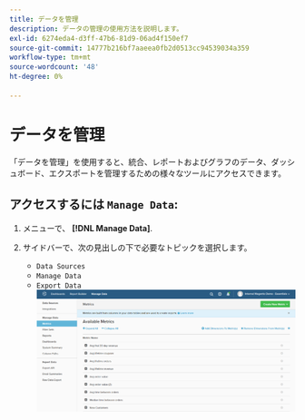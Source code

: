 ```yaml
---
title: データを管理
description: データの管理の使用方法を説明します。
exl-id: 6274eda4-d3ff-47b6-81d9-06ad4f150ef7
source-git-commit: 14777b216bf7aaeea0fb2d0513cc94539034a359
workflow-type: tm+mt
source-wordcount: '48'
ht-degree: 0%

---
```


# データを管理

「データを管理」を使用すると、統合、レポートおよびグラフのデータ、ダッシュボード、エクスポートを管理するための様々なツールにアクセスできます。

## アクセスするには `Manage Data`:

1. メニューで、 **[!DNL Manage Data]**.

1. サイドバーで、次の見出しの下で必要なトピックを選択します。

   * `Data Sources`
   * `Manage Data`
   * `Export Data`
   ![データを管理](../../assets/magento-bi-manage-data.png)<!--{: .zoom}-->
